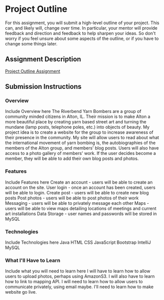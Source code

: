 # Project Outline
For this assignment, you will submit a high-level outline of your project. This can, and likely will, change over time. In particular, your mentor will provide feedback and direction and feedback to help sharpen your ideas. So don't worry if you feel unsure about some aspects of the outline, or if you have to change some things later.

## Assignment Description
[Project Outline Assignment](https://education.launchcode.org/liftoff/assignments/project-outline/)

## Submission Instructions

### Overview
Include Overview here
The Riverbend Yarn Bombers are a group of community minded citizens in Alton, IL. Their mission is to make Alton a more beautiful
place by creating yarn based street art and turning the mundane (lamp posts, telephone poles, etc.) into objects of beauty.
My project idea is to create a website for the group to increase awareness of their presence in the community.
My site will allow users to read about what the international movement of yarn bombing is, the autobiographies of the members
of the Alton group, and members' blog posts. Users will also have access to a photo gallery of members' work. If the user decides
become a member, they will be able to add their own blog posts and photos.

### Features
Include Features here
Create an account - users will be able to create an account on the site.
User login - once an account has been created, users will be able to login.
Create post - users will be able to create new blog posts
Post photos - users will be able to post photos of their work
Messaging - users will be able to privately message each other
Maps - users will be able to view maps detailing locations of meetings and current art installations
Data Storage - user names and passwords will be stored in MySQL
### Technologies
Include Technologies here
Java
HTML
CSS
JavaScript
Bootstrap
IntelliJ
MySQL


### What I'll Have to Learn
Include what you will need to learn here
I will have to learn how to allow users to upload photos, perhaps using AmazonS3.
I will also have to learn how to link to mapping API.
I will need to learn how to allow users to communicate privately, using email maybe.
I'll need to learn how to make website go live.